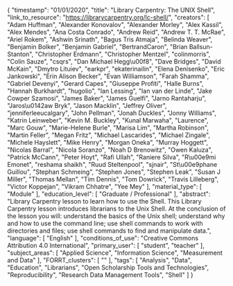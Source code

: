{
    "timestamp": "01/01/2020",
    "title": "Library Carpentry: The UNIX Shell",
    "link_to_resource": "https://librarycarpentry.org/lc-shell/",
    "creators": [
        "Adam Huffman",
        "Alexander Konovalov",
        "Alexander Morley",
        "Alex Kassil",
        "Alex Mendes",
        "Ana Costa Conrado",
        "Andrew Reid",
        "Andrew T. T. McRae",
        "Ariel Rokem",
        "Ashwin Srinath",
        "Bagus Tris Atmaja",
        "Belinda Weaver",
        "Benjamin Bolker",
        "Benjamin Gabriel",
        "BertrandCaron",
        "Brian Ballsun-Stanton",
        "Christopher Erdmann",
        "Christopher Mentzel",
        "colinmorris",
        "Colin Sauze",
        "csqrs",
        "Dan Michael Hegg\u00f8",
        "Dave Bridges",
        "David McKain",
        "Dmytro Lituiev",
        "earkpr",
        "ekaterinailin",
        "Elena Denisenko",
        "Eric Jankowski",
        "Erin Alison Becker",
        "Evan Williamson",
        "Farah Shamma",
        "Gabriel Devenyi",
        "Gerard Capes",
        "Giuseppe Profiti",
        "Halle Burns",
        "Hannah Burkhardt",
        "hugolio",
        "Ian Lessing",
        "Ian van der Linde",
        "Jake Cowper Szamosi",
        "James Baker",
        "James Guelfi",
        "Jarno Rantaharju",
        "Jaros\u0142aw Bryk",
        "Jason Macklin",
        "Jeffrey Oliver",
        "jenniferleeucalgary",
        "John Pellman",
        "Jonah Duckles",
        "Jonny Williams",
        "Katrin Leinweber",
        "Kevin M. Buckley",
        "Kunal Marwaha",
        "Laurence",
        "Marc Gouw",
        "Marie-Helene Burle",
        "Marisa Lim",
        "Martha Robinson",
        "Martin Feller",
        "Megan Fritz",
        "Michael Lascarides",
        "Michael Zingale",
        "Michele Hayslett",
        "Mike Henry",
        "Morgan Oneka",
        "Murray Hoggett",
        "Nicolas Barral",
        "Nicola Soranzo",
        "Noah D Brenowitz",
        "Owen Kaluza",
        "Patrick McCann",
        "Peter Hoyt",
        "Rafi Ullah",
        "Raniere Silva",
        "R\u00e9mi Emonet",
        "reshama shaikh",
        "Ruud Steltenpool",
        "sjnair",
        "St\u00e9phane Guillou",
        "Stephan Schmeing",
        "Stephen Jones",
        "Stephen Leak",
        "Susan J Miller",
        "Thomas Mellan",
        "Tim Dennis",
        "Tom Dowrick",
        "Travis Lilleberg",
        "Victor Koppejan",
        "Vikram Chhatre",
        "Yee Mey"
    ],
    "material_type": [
        "Module"
    ],
    "education_level": [
        "Graduate / Professional"
    ],
    "abstract": "Library Carpentry lesson to learn how to use the Shell. This Library Carpentry lesson introduces librarians to the Unix Shell. At the conclusion of the lesson you will: understand the basics of the Unix shell; understand why and how to use the command line; use shell commands to work with directories and files; use shell commands to find and manipulate data.",
    "language": [
        "English"
    ],
    "conditions_of_use": "Creative Commons Attribution 4.0 International",
    "primary_user": [
        "student",
        "teacher"
    ],
    "subject_areas": [
        "Applied Science",
        "Information Science",
        "Measurement and Data"
    ],
    "FORRT_clusters": [
        ""
    ],
    "tags": [
        "Analysis",
        "Data",
        "Education",
        "Librarians",
        "Open Scholarship Tools and Technologies",
        "Reproducibility",
        "Research Data Management Tools",
        "Shell"
    ]
}